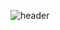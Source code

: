 ![header](https://capsule-render.vercel.app/api?type=waving&color=auto&height=20&section=header&text=Hello~Heesane!&fontSize=50&animation=twinkling)


<!---
heesane/heesane is a ✨ special ✨ repository because its `README.md` (this file) appears on your GitHub profile.
You can click the Preview link to take a look at your changes.
--->
